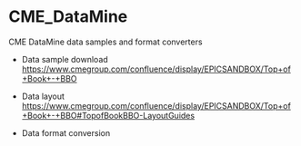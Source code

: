 # CME_DataMine
CME DataMine data samples and format converters

- Data sample download
https://www.cmegroup.com/confluence/display/EPICSANDBOX/Top+of+Book+-+BBO

- Data layout
https://www.cmegroup.com/confluence/display/EPICSANDBOX/Top+of+Book+-+BBO#TopofBookBBO-LayoutGuides

- Data format conversion
 

